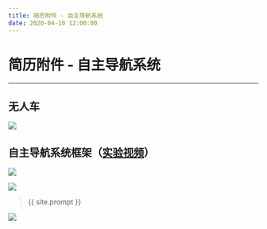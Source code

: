 ```yaml
---
title: 简历附件 - 自主导航系统
date: 2020-04-10 12:00:00
---
```

# 简历附件 - 自主导航系统
***


## 无人车

![](https://dlonng.oss-cn-shenzhen.aliyuncs.com/blog/20210410010358.png)

## 自主导航系统框架（[实验视频](https://www.bilibili.com/video/BV1DK411c788)）

![](https://dlonng.oss-cn-shenzhen.aliyuncs.com/blog/20210410010021.png)

![](https://dlonng.oss-cn-shenzhen.aliyuncs.com/blog/20210410010724.png)




> {{ site.prompt }}



![](https://dlonng.oss-cn-shenzhen.aliyuncs.com/blog/dlonng_qrcode.jpg#pic_center)